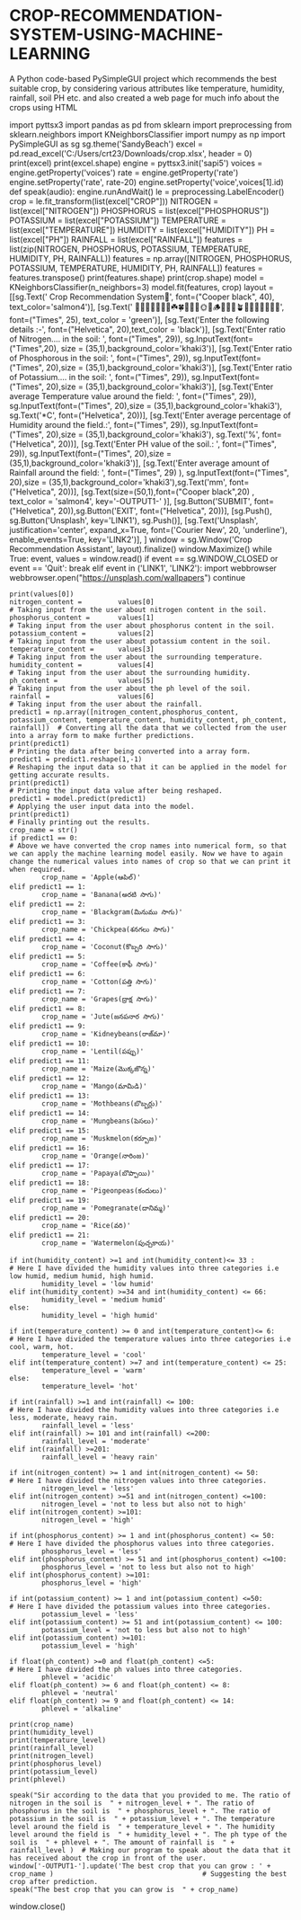 # CROP-RECOMMENDATION-SYSTEM-USING-MACHINE-LEARNING
A Python code-based PySimpleGUI project which recommends the best suitable crop, by considering various attributes like temperature, humidity, rainfall, soil PH etc. and also created a web page for much info about the crops using HTML 

import pyttsx3
import pandas as pd
from sklearn import preprocessing
from sklearn.neighbors import KNeighborsClassifier
import numpy as np
import PySimpleGUI as sg
sg.theme('SandyBeach')
excel = pd.read_excel('C:/Users/crt23/Downloads/crop.xlsx', header = 0)
print(excel)
print(excel.shape)
engine = pyttsx3.init('sapi5')
voices = engine.getProperty('voices')
rate = engine.getProperty('rate')
engine.setProperty('rate', rate-20)
engine.setProperty('voice',voices[1].id)
def speak(audio):
    engine.runAndWait()
le = preprocessing.LabelEncoder()
crop = le.fit_transform(list(excel["CROP"]))
NITROGEN = list(excel["NITROGEN"])
PHOSPHORUS = list(excel["PHOSPHORUS"])
POTASSIUM = list(excel["POTASSIUM"])
TEMPERATURE = list(excel["TEMPERATURE"])
HUMIDITY = list(excel["HUMIDITY"])
PH = list(excel["PH"])
RAINFALL = list(excel["RAINFALL"])
features = list(zip(NITROGEN, PHOSPHORUS, POTASSIUM, TEMPERATURE, HUMIDITY, PH, RAINFALL))
features = np.array([NITROGEN, PHOSPHORUS, POTASSIUM, TEMPERATURE, HUMIDITY, PH, RAINFALL])
features = features.transpose()
print(features.shape)
print(crop.shape)
model = KNeighborsClassifier(n_neighbors=3)
model.fit(features, crop)
layout =[[sg.Text('                          Crop  Recommendation  System🌿', font=("Cooper black", 40), text_color='salmon4')],
         [sg.Text('                                      🎃🌵🌲🌳🍃🌽🌿☘️🍀🎍🥕🌼🌞🌴🪵🌱🥀🌹🪴🍃🍂🍁🌾🌻🍃🍁', font=("Times", 25), text_color = 'green')],
         [sg.Text('Enter the following details :-', font=("Helvetica", 20),text_color = 'black')],
         [sg.Text('Enter ratio of Nitrogen.... in the soil:                             ', font=("Times", 29)), sg.InputText(font=("Times",20), size = (35,1),background_color='khaki3')],
         [sg.Text('Enter ratio of Phosphorous in the soil:                           ', font=("Times", 29)), sg.InputText(font=("Times", 20),size = (35,1),background_color='khaki3')],
         [sg.Text('Enter ratio of Potassium.... in the soil:                           ', font=("Times", 29)), sg.InputText(font=("Times", 20),size = (35,1),background_color='khaki3')],
         [sg.Text('Enter average Temperature value around the field:        ', font=("Times", 29)), sg.InputText(font=("Times", 20),size = (35,1),background_color='khaki3'), sg.Text('*C', font=("Helvetica", 20))],
         [sg.Text('Enter average percentage of Humidity around the field.:', font=("Times", 29)), sg.InputText(font=("Times", 20),size = (35,1),background_color='khaki3'), sg.Text('%', font=("Helvetica", 20))],
         [sg.Text('Enter PH value of the soil.:                                            ', font=("Times", 29)), sg.InputText(font=("Times", 20),size = (35,1),background_color='khaki3')],
         [sg.Text('Enter average amount of Rainfall around the field:        ', font=("Times", 29) ), sg.InputText(font=("Times", 20),size = (35,1),background_color='khaki3'),sg.Text('mm', font=("Helvetica", 20))],
         [sg.Text(size=(50,1),font=("Cooper black",20) , text_color = 'salmon4', key='-OUTPUT1-' )],
        [sg.Button('SUBMIT', font=("Helvetica", 20)),sg.Button('EXIT', font=("Helvetica", 20))],
    [sg.Push(), sg.Button('Unsplash', key='LINK1'), sg.Push()],
    [sg.Text('Unsplash', justification='center', expand_x=True, font=('Courier New', 20, 'underline'), enable_events=True, key='LINK2')],
]
window = sg.Window('Crop Recommendation Assistant', layout).finalize()
window.Maximize()
while True:
    event, values = window.read()
    if event == sg.WINDOW_CLOSED or event == 'Quit':
        break
    elif event in ('LINK1', 'LINK2'):
        import webbrowser
        webbrowser.open("https://unsplash.com/wallpapers")
        continue

    print(values[0])
    nitrogen_content =         values[0]                                                                                                        # Taking input from the user about nitrogen content in the soil.
    phosphorus_content =       values[1]                                                                                                        # Taking input from the user about phosphorus content in the soil.
    potassium_content =        values[2]                                                                                                        # Taking input from the user about potassium content in the soil.
    temperature_content =      values[3]                                                                                                        # Taking input from the user about the surrounding temperature.
    humidity_content =         values[4]                                                                                                        # Taking input from the user about the surrounding humidity.
    ph_content =               values[5]                                                                                                        # Taking input from the user about the ph level of the soil.
    rainfall =                 values[6]                                                                                                        # Taking input from the user about the rainfall.
    predict1 = np.array([nitrogen_content,phosphorus_content, potassium_content, temperature_content, humidity_content, ph_content, rainfall])  # Converting all the data that we collected from the user into a array form to make further predictions.
    print(predict1)                                                                                                                             # Printing the data after being converted into a array form.
    predict1 = predict1.reshape(1,-1)                                                                              # Reshaping the input data so that it can be applied in the model for getting accurate results.
    print(predict1)                                                                                                # Printing the input data value after being reshaped.
    predict1 = model.predict(predict1)                                                                             # Applying the user input data into the model.
    print(predict1)                                                                                                # Finally printing out the results.
    crop_name = str()
    if predict1 == 0:                                                                                              # Above we have converted the crop names into numerical form, so that we can apply the machine learning model easily. Now we have to again change the numerical values into names of crop so that we can print it when required.
            crop_name = 'Apple(ఆపిల్)'
    elif predict1 == 1:
            crop_name = 'Banana(అరటి సాగు)'
    elif predict1 == 2:
            crop_name = 'Blackgram(మినుము సాగు)'
    elif predict1 == 3:
            crop_name = 'Chickpea(శనగలు సాగు)'
    elif predict1 == 4:
            crop_name = 'Coconut(కొబ్బరి సాగు)'
    elif predict1 == 5:
            crop_name = 'Coffee(కాఫీ సాగు)'
    elif predict1 == 6:
            crop_name = 'Cotton(పత్తి సాగు)'
    elif predict1 == 7:
            crop_name = 'Grapes(ద్రాక్ష సాగు)'
    elif predict1 == 8:
            crop_name = 'Jute(జనపనార సాగు)'
    elif predict1 == 9:
            crop_name = 'Kidneybeans(రాజ్‌మా)'
    elif predict1 == 10:
            crop_name = 'Lentil(పప్పు)'
    elif predict1 == 11:
            crop_name = 'Maize(మొక్కజొన్న)'
    elif predict1 == 12:
            crop_name = 'Mango(మామిడి)'
    elif predict1 == 13:
            crop_name = 'Mothbeans(బొబ్బర్లు)'
    elif predict1 == 14:
            crop_name = 'Mungbeans(పెసలు)'
    elif predict1 == 15:
            crop_name = 'Muskmelon(కర్బూజ)'
    elif predict1 == 16:
            crop_name = 'Orange(నారింజ)'
    elif predict1 == 17:
            crop_name = 'Papaya(బొప్పాయి)'
    elif predict1 == 18:
            crop_name = 'Pigeonpeas(కందులు)'
    elif predict1 == 19:
            crop_name = 'Pomegranate(దానిమ్మ)'
    elif predict1 == 20:
            crop_name = 'Rice(వరి)'
    elif predict1 == 21:
            crop_name = 'Watermelon(పుచ్చకాయ)'

    if int(humidity_content) >=1 and int(humidity_content)<= 33 :                                                # Here I have divided the humidity values into three categories i.e low humid, medium humid, high humid.
            humidity_level = 'low humid'
    elif int(humidity_content) >=34 and int(humidity_content) <= 66:
            humidity_level = 'medium humid'
    else:
            humidity_level = 'high humid'

    if int(temperature_content) >= 0 and int(temperature_content)<= 6:                                           # Here I have divided the temperature values into three categories i.e cool, warm, hot.
            temperature_level = 'cool'
    elif int(temperature_content) >=7 and int(temperature_content) <= 25:
            temperature_level = 'warm'
    else:
            temperature_level= 'hot'

    if int(rainfall) >=1 and int(rainfall) <= 100:                                                              # Here I have divided the humidity values into three categories i.e less, moderate, heavy rain.
            rainfall_level = 'less'
    elif int(rainfall) >= 101 and int(rainfall) <=200:
            rainfall_level = 'moderate'
    elif int(rainfall) >=201:
            rainfall_level = 'heavy rain'

    if int(nitrogen_content) >= 1 and int(nitrogen_content) <= 50:                                             # Here I have divided the nitrogen values into three categories.
            nitrogen_level = 'less'
    elif int(nitrogen_content) >=51 and int(nitrogen_content) <=100:
            nitrogen_level = 'not to less but also not to high'
    elif int(nitrogen_content) >=101:
            nitrogen_level = 'high'

    if int(phosphorus_content) >= 1 and int(phosphorus_content) <= 50:                                         # Here I have divided the phosphorus values into three categories.
            phosphorus_level = 'less'
    elif int(phosphorus_content) >= 51 and int(phosphorus_content) <=100:
            phosphorus_level = 'not to less but also not to high'
    elif int(phosphorus_content) >=101:
            phosphorus_level = 'high'

    if int(potassium_content) >= 1 and int(potassium_content) <=50:                                           # Here I have divided the potassium values into three categories.
            potassium_level = 'less'
    elif int(potassium_content) >= 51 and int(potassium_content) <= 100:
            potassium_level = 'not to less but also not to high'
    elif int(potassium_content) >=101:
            potassium_level = 'high'

    if float(ph_content) >=0 and float(ph_content) <=5:                                                        # Here I have divided the ph values into three categories.
            phlevel = 'acidic'
    elif float(ph_content) >= 6 and float(ph_content) <= 8:
            phlevel = 'neutral'
    elif float(ph_content) >= 9 and float(ph_content) <= 14:
            phlevel = 'alkaline'

    print(crop_name)
    print(humidity_level)
    print(temperature_level)
    print(rainfall_level)
    print(nitrogen_level)
    print(phosphorus_level)
    print(potassium_level)
    print(phlevel)

    speak("Sir according to the data that you provided to me. The ratio of nitrogen in the soil is  " + nitrogen_level + ". The ratio of phosphorus in the soil is  " + phosphorus_level + ". The ratio of potassium in the soil is  " + potassium_level + ". The temperature level around the field is  " + temperature_level + ". The humidity level around the field is  " + humidity_level + ". The ph type of the soil is  " + phlevel + ". The amount of rainfall is  " + rainfall_level )  # Making our program to speak about the data that it has received about the crop in front of the user.
    window['-OUTPUT1-'].update('The best crop that you can grow : ' + crop_name )                                     # Suggesting the best crop after prediction.
    speak("The best crop that you can grow is  " + crop_name)

window.close()
